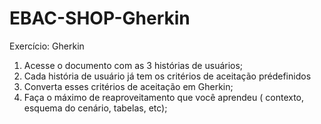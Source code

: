 # EBAC-SHOP-Gherkin
Exercício: Gherkin 


1. Acesse o documento com as 3 histórias de usuários;
2. Cada história de usuário já tem os critérios de aceitação prédefinidos
3. Converta esses critérios de aceitação em Gherkin;
4. Faça o máximo de reaproveitamento que você aprendeu (
contexto, esquema do cenário, tabelas, etc);
